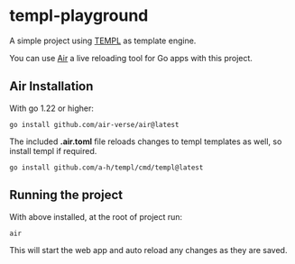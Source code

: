 # templ-playground

A simple project using [TEMPL](https://templ.guide) as template engine.

You can use [Air](https://github.com/air-verse/air) a live reloading tool for Go apps with this project.

## Air Installation

With go 1.22 or higher:

`go install github.com/air-verse/air@latest`

The included **.air.toml** file reloads changes to templ templates as well, so install templ if required.

`go install github.com/a-h/templ/cmd/templ@latest`

## Running the project
With above installed, at the root of project run:

`air`

This will start the web app and auto reload any changes as they are saved.